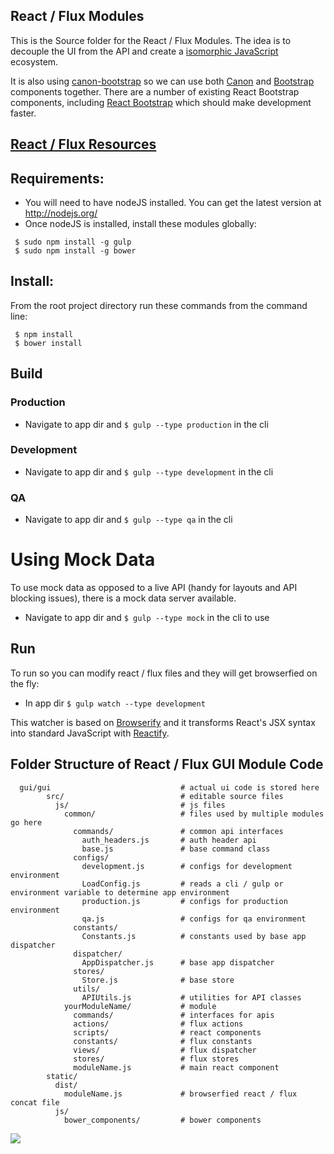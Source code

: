 ## React / Flux Modules

This is the Source folder for the  React / Flux Modules.  The idea is to decouple the UI from the API and create a [isomorphic JavaScript](http://nerds.airbnb.com/isomorphic-javascript-future-web-apps/) ecosystem.

It is also using [canon-bootstrap](https://github.com/rackerlabs/canon-bootstrap) so we can use both [Canon](http://rackerlabs.github.io/canon/) and [Bootstrap](http://getbootstrap.com/) components together.  There are a number of existing React Bootstrap components, including [React Bootstrap](http://react-bootstrap.github.io/) which should make development faster.

## [React / Flux Resources](https://github.com/yhagio/learn-react-flux)

## Requirements:
* You will need to have nodeJS installed.  You can get the latest version at http://nodejs.org/
* Once nodeJS is installed, install these modules globally: 
```
 $ sudo npm install -g gulp
 $ sudo npm install -g bower
```

## Install:
From the root project directory run these commands from the command line:
```
 $ npm install
 $ bower install
```

## Build

### Production
* Navigate to app dir and `$ gulp --type production` in the cli

### Development
* Navigate to app dir and `$ gulp --type development` in the cli

### QA
* Navigate to app dir and `$ gulp --type qa` in the cli

# Using Mock Data
To use mock data as opposed to a live API (handy for layouts and API blocking issues),
there is a mock data server available.

* Navigate to app dir and `$ gulp --type mock` in the cli to use

## Run
To run so you can modify react / flux files and they will get browserfied on the fly:
* In app dir `$ gulp watch --type development`

This watcher is based on [Browserify](http://browserify.org/) and it transforms
React's JSX syntax into standard JavaScript with [Reactify](https://github.com/andreypopp/reactify).

## Folder Structure of React / Flux GUI Module Code

      gui/gui                             # actual ui code is stored here
            src/                          # editable source files
              js/                         # js files
                common/                   # files used by multiple modules go here
                  commands/               # common api interfaces
                    auth_headers.js       # auth header api
                    base.js               # base command class
                  configs/                
                    development.js        # configs for development environment
                    LoadConfig.js         # reads a cli / gulp or environment variable to determine app environment
                    production.js         # configs for production environment 
                    qa.js                 # configs for qa environment 
                  constants/
                    Constants.js          # constants used by base app dispatcher
                  dispatcher/
                    AppDispatcher.js      # base app dispatcher
                  stores/
                    Store.js              # base store
                  utils/
                    APIUtils.js           # utilities for API classes
                yourModuleName/           # module
                  commands/               # interfaces for apis
                  actions/                # flux actions
                  scripts/                # react components
                  constants/              # flux constants
                  views/                  # flux dispatcher
                  stores/                 # flux stores
                  moduleName.js           # main react component
            static/
              dist/
                moduleName.js             # browserfied react / flux concat file
              js/
                bower_components/         # bower components

<img src="//img.shields.io/gratipay/jewelsjacobs.svg">
